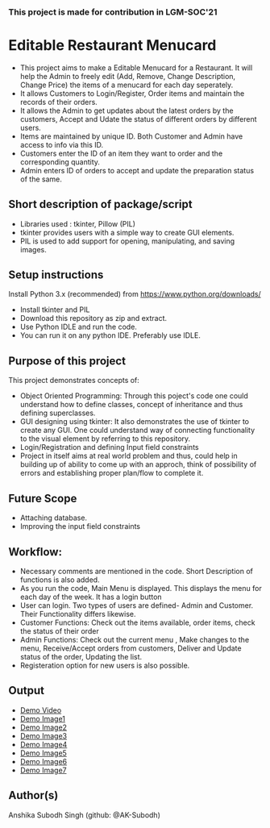 ### This project is made for contribution in LGM-SOC'21
# Editable Restaurant Menucard
- This project aims to make a Editable Menucard for a Restaurant. It will help the Admin to freely edit (Add, Remove, Change Description, Change Price) the items of a menucard for each day seperately. 
- It allows Customers to Login/Register, Order items and maintain the records of their orders.
- It allows the Admin to get updates about the latest orders by the customers, Accept and Udate the status of different orders by different users.
- Items are maintained by unique ID. Both Customer and Admin have access to info via this ID.
- Customers enter the ID of an item they want to order and the corresponding quantity.
- Admin enters ID of orders to accept and update the preparation status of the same.

## Short description of package/script
- Libraries used : tkinter, Pillow (PIL)
- tkinter provides users with a simple way to create GUI elements.
- PIL is used to add support for opening, manipulating, and saving images. 

## Setup instructions
Install Python 3.x (recommended) from https://www.python.org/downloads/
- Install tkinter and PIL
- Download this repository as zip and extract.
- Use Python IDLE and run the code.
- You can run it on any python IDE. Preferably use IDLE.

## Purpose of this project
This project demonstrates concepts of:
- Object Oriented Programming: Through this poject's code one could understand how to define classes, concept of inheritance and thus defining superclasses. 
- GUI designing using tkinter: It also demonstrates the use of tkinter to create any GUI. One could understand way of connecting functionality to the visual element by referring to this repository.
- Login/Registration and defining Input field constraints
- Project in itself aims at real world problem and thus, could help in building up of ability to come up with an approch, think of possibility of errors and establishing proper plan/flow to complete it.

## Future Scope
- Attaching database.
- Improving the input field constraints

## Workflow:
- Necessary comments are mentioned in the code. Short Description of functions is also added.
- As you run the code, Main Menu is displayed. This displays the menu for each day of the week. It has a login button
- User can login. Two types of users are defined- Admin and Customer. Their Functionality differs likewise.
- Customer Functions: Check out the items available, order items, check the status of their order
- Admin Functions: Check out the current menu , Make changes to the menu, Receive/Accept orders from customers, Deliver and Update status of the order, Updating the list.
- Registeration option for new users is also possible.

## Output

 - [Demo Video](https://github.com/AK-Subodh/Awesome_Python_Scripts/blob/main/GUIScripts/Editable_Menucard/Images/Demo.m4v)
 - [Demo Image1](https://github.com/AK-Subodh/Awesome_Python_Scripts/blob/main/GUIScripts/Editable_Menucard/Images/Demo_img1.PNG)
 - [Demo Image2](https://github.com/AK-Subodh/Awesome_Python_Scripts/blob/main/GUIScripts/Editable_Menucard/Images/Demo_img2.PNG)
 - [Demo Image3](https://github.com/AK-Subodh/Awesome_Python_Scripts/blob/main/GUIScripts/Editable_Menucard/Images/Demo_img3.PNG)
 - [Demo Image4](https://github.com/AK-Subodh/Awesome_Python_Scripts/blob/main/GUIScripts/Editable_Menucard/Images/Demo_img4.PNG)
 - [Demo Image5](https://github.com/AK-Subodh/Awesome_Python_Scripts/blob/main/GUIScripts/Editable_Menucard/Images/Demo_img5.PNG)
 - [Demo Image6](https://github.com/AK-Subodh/Awesome_Python_Scripts/blob/main/GUIScripts/Editable_Menucard/Images/Demo_img6.PNG)
 - [Demo Image7](https://github.com/AK-Subodh/Awesome_Python_Scripts/blob/main/GUIScripts/Editable_Menucard/Images/Demo_img7.PNG)

## Author(s)

Anshika Subodh Singh (github: @AK-Subodh)


